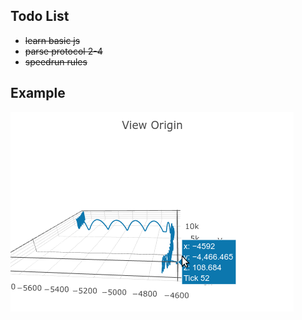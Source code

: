 ## Todo List
- ~~learn basic js~~
- ~~parse protocol 2-4~~
- ~~speedrun rules~~

## Example
[![showcase.gif](showcase.gif)](https://nekzor.github.io/parser)
